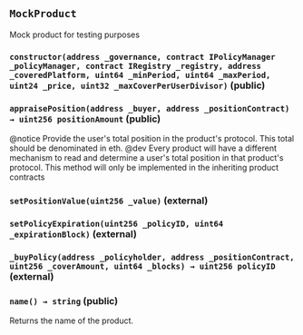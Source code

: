 ## `MockProduct`

Mock product for testing purposes




### `constructor(address _governance, contract IPolicyManager _policyManager, contract IRegistry _registry, address _coveredPlatform, uint64 _minPeriod, uint64 _maxPeriod, uint24 _price, uint32 _maxCoverPerUserDivisor)` (public)





### `appraisePosition(address _buyer, address _positionContract) → uint256 positionAmount` (public)

@notice
 Provide the user's total position in the product's protocol.
 This total should be denominated in eth.
@dev
 Every product will have a different mechanism to read and determine
 a user's total position in that product's protocol. This method will
 only be implemented in the inheriting product contracts




### `setPositionValue(uint256 _value)` (external)





### `setPolicyExpiration(uint256 _policyID, uint64 _expirationBlock)` (external)





### `_buyPolicy(address _policyholder, address _positionContract, uint256 _coverAmount, uint64 _blocks) → uint256 policyID` (external)





### `name() → string` (public)

Returns the name of the product.





